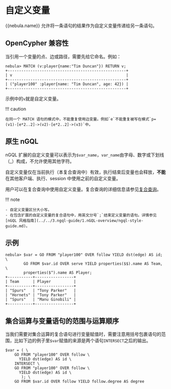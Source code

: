 # 自定义变量

{{nebula.name}} 允许将一条语句的结果作为自定义变量传递给另一条语句。

## OpenCypher 兼容性

当引用一个变量的点、边或路径，需要先给它命名。例如：

```ngql
nebula> MATCH (v:player{name:"Tim Duncan"}) RETURN v;
+----------------------------------------------------+
| v                                                  |
+----------------------------------------------------+
| ("player100" :player{name: "Tim Duncan", age: 42}) |
+----------------------------------------------------+
```

示例中的`v`就是自定义变量。

!!! caution

    在同一个 MATCH 语句的模式中，不能重复使用边变量。例如`e`不能重复被写在模式`p=(v1)-[e*2..2]->(v2)-[e*2..2]->(v3)`中。

## 原生 nGQL

nGQL 扩展的自定义变量可以表示为`$var_name`，`var_name`由字母、数字或下划线（_）构成，不允许使用其他字符。

自定义变量仅在当前执行（本复合查询中）有效，执行结束后变量也会释放，**不能**在其他客户端、执行、session 中使用之前的自定义变量。

用户可以在复合查询中使用自定义变量。复合查询的详细信息请参见[复合查询](1.composite-queries.md)。

!!! note

    - 自定义变量区分大小写。
    - 在包含扩展的自定义变量的复合语句中，用英文分号`;`结束定义变量的语句。详情参见 [nGQL 风格指南](../../3.ngql-guide/1.nGQL-overview/ngql-style-guide.md)。

## 示例

```ngql
nebula> $var = GO FROM "player100" OVER follow YIELD dst(edge) AS id; \
        GO FROM $var.id OVER serve YIELD properties($$).name AS Team, \
        properties($^).name AS Player;
+-----------+-----------------+
| Team      | Player          |
+-----------+-----------------+
| "Spurs"   | "Tony Parker"   |
| "Hornets" | "Tony Parker"   |
| "Spurs"   | "Manu Ginobili" |
+-----------+-----------------+
```

## 集合运算与变量语句的范围与运算顺序

当我们需要对集合运算的复合语句进行变量赋值时，需要注意用括号包裹语句的范围，比如下边的例子里`$var`赋值的来源是两个语句`INTERSECT`之后的输出。

```ngql
$var = ( \
    GO FROM "player100" OVER follow \
      YIELD dst(edge) AS id \
    INTERSECT \
    GO FROM "player100" OVER follow \
      YIELD dst(edge) AS id \
       ); \
    GO FROM $var.id OVER follow YIELD follow.degree AS degree
```
